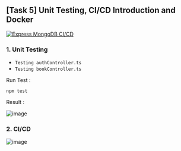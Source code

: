 ## [Task 5] Unit Testing, CI/CD Introduction and Docker

[![Express MongoDB CI/CD](https://github.com/FransZalukhu/task-5-productzilla/actions/workflows/main.yml/badge.svg)](https://github.com/FransZalukhu/task-5-productzilla/actions/workflows/main.yml)

### 1. Unit Testing
- `Testing authController.ts`
- `Testing bookController.ts`

Run Test :
```
npm test
```

Result :

![image](https://github.com/user-attachments/assets/67557797-5555-4a2c-bd52-d0e4cd9724fc)

### 2. CI/CD

![image](https://github.com/user-attachments/assets/6b7a19b8-1198-4d7c-96d6-bb1ee8ed2ea7)
